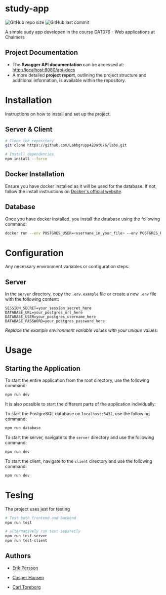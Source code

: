 # study-app

![GitHub repo size](https://img.shields.io/github/repo-size/Labbgrupp42Dat076/labs?color=blue&style=flat-square)
![GitHub last commit](https://img.shields.io/github/last-commit/Labbgrupp42Dat076/labs?color=darkgreen&style=flat-square) 

A simple sudy app developen in the course DAT076 - Web applications at Chalmers


## Project Documentation
- The **Swagger API documentation** can be accessed at: [http://localhost:8080/api-docs](http://localhost:YOUR_PORT/api-docs) 
- A more detailed **project report**, outlining the project structure and additional information, is available within the repository.



# Installation
Instructions on how to install and set up the project.

## Server & Client
```sh
# Clone the repository
git clone https://github.com/Labbgrupp42Dat076/labs.git

# Install dependencies
npm install --force
```

## Docker Installation
Ensure you have docker installed as it will be used for the database. If not, follow the install instructions on [Docker's official website](https://www.docker.com/products/docker-desktop).


## Database

Once you have docker installed, you install the database using the following command:

```sh
docker run --env POSTGRES_USER=<usernane_in_your_file> --env POSTGRES_PASSWORD=<password_in_your_env_file> --publish 5432:5432 --name web_apps_db --detach postgres:17

```


# Configuration
Any necessary environment variables or configuration steps.

## Server

In the `server` directory, copy the `.env.example` file or create a new `.env` file with the following content:

```
SESSION_SECRET=your_session_secret_here
DATABASE_URL=your_postgres_url_here
DATABASE_USER=your_postgres_username_here
DATABASE_PASSWORD=your_postgres_password_here
```

*Replace the example environment variable values with your unique values.*


# Usage
## Starting the Application

To start the entire application from the root directory, use the following command:
```sh
npm run dev
```

It is also possible to start the different parts of the application individually:

To start the PostgreSQL database on `localhost:5432`, use the following command:
```sh
npm run database
```

To start the server, navigate to the `server` directory and use the following command:
```sh
npm run dev
```

To start the client, navigate to the `client` directory and use the following command:
```sh
npm run dev
```



# Tesing

The project uses jest for testing

```sh
# Test both frontend and backend
npm run test

# alternatively run test separetly
npm run test-server
npm run test-client

```


## Authors 
- <a href="https://erikpersson0884.github.io/portfolio">Erik Persson</a>

- <a href="https://https://github.com/casperHansenTEOA">Casper Hansen</a>

- <a href="https://github.com/carltoreborg">Carl Toreborg</a> 
